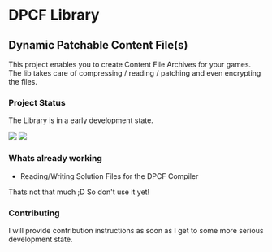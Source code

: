 # DPCF Library
## Dynamic Patchable Content File(s)

This project enables you to create Content File Archives for your games. The lib takes care of compressing / reading / patching and even encrypting the files.

### Project Status
The Library is in a early development state.

![](https://camo.githubusercontent.com/a7a38101374e8ec9fa67c0dfab9629081c209da0/68747470733a2f2f696d672e736869656c64732e696f2f62616467652f6c6963656e73652d6170616368655f322e302d7265642e7376673f7374796c653d666c6174)
![](https://travis-ci.org/DynaStudios/DPCFLib.svg?branch=master)

### Whats already working
* Reading/Writing Solution Files for the DPCF Compiler

Thats not that much ;D So don't use it yet!

### Contributing
I will provide contribution instructions as soon as I get to some more serious development state.